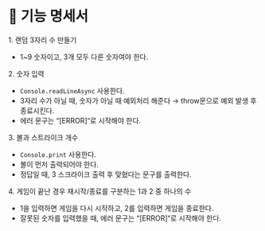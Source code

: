# 🎯 기능 명세서

1\. 랜덤 3자리 수 만들기

- 1~9 숫자이고, 3개 모두 다른 숫자여야 한다.

2\. 숫자 입력

- `Console.readLineAsync` 사용한다.
- 3자리 수가 아닐 때, 숫자가 아닐 때 예외처리 해준다 → throw문으로 예외 발생 후 종료시킨다.
- 에러 문구는 “[ERROR]“로 시작해야 한다.

3\. 볼과 스트라이크 개수

- `Console.print` 사용한다.
- 볼이 먼저 출력되어야 한다.
- 정답일 때, 3 스크라이크 출력 후 맞혔다는 문구를 출력한다.

4\. 게임이 끝난 경우 재시작/종료를 구분하는 1과 2 중 하나의 수

- 1을 입력하면 게임을 다시 시작하고, 2를 입력하면 게임을 종료한다.
- 잘못된 숫자를 입력했을 때, 에러 문구는 “[ERROR]“로 시작해야 한다.
